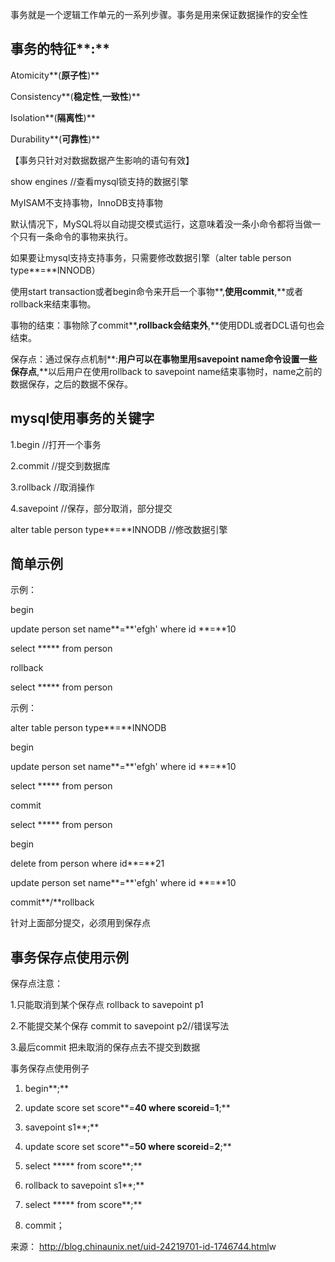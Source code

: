 事务就是一个逻辑工作单元的一系列步骤。事务是用来保证数据操作的安全性

## 事务的特征**:**

Atomicity**(**原子性**)**

Consistency**(**稳定性**,**一致性**)**

Isolation**(**隔离性**)**

Durability**(**可靠性**)**

【事务只针对对数据数据产生影响的语句有效】

 

show engines  //查看mysql锁支持的数据引擎

MyISAM不支持事物，InnoDB支持事物

默认情况下，MySQL将以自动提交模式运行，这意味着没一条小命令都将当做一个只有一条命令的事物来执行。

 

如果要让mysql支持支持事务，只需要修改数据引擎（alter table person type**=**INNODB）

使用start transaction或者begin命令来开启一个事物**,**使用commit**,**或者rollback来结束事物。

事物的结束：事物除了commit**,**rollback会结束外**,**使用DDL或者DCL语句也会结束。

保存点：通过保存点机制**:**用户可以在事物里用savepoint name命令设置一些保存点**,**以后用户在使用rollback to savepoint name结束事物时，name之前的数据保存，之后的数据不保存。

 

## mysql使用事务的关键字

1.begin  //打开一个事务

2.commit //提交到数据库

3.rollback //取消操作

4.savepoint //保存，部分取消，部分提交

 

alter table person type**=**INNODB      //修改数据引擎

## 简单示例

示例：

begin

update person set  name**=**'efgh' where id **=**10

select  *****  from person

rollback

select  *****  from person

 

示例：

alter table person type**=**INNODB

begin

update person set  name**=**'efgh' where id **=**10

select  *****  from person

commit

select  *****  from person

 

begin

delete from person where id**=**21

update person set  name**=**'efgh' where id **=**10

commit**/**rollback

针对上面部分提交，必须用到保存点

## 事务保存点使用示例

保存点注意：

1.只能取消到某个保存点  rollback  to savepoint p1

2.不能提交某个保存  commit to savepoint p2//错误写法

3.最后commit  把未取消的保存点去不提交到数据

 

事务保存点使用例子

1. begin**;**

2. update score set score**=**40 where scoreid**=**1**;**

3. savepoint s1**;**

4. update score set score**=**50 where scoreid**=**2**;**

5. select ***** from score**;**

6. rollback to savepoint s1**;**

7. select ***** from score**;**

8. commit；

来源： <http://blog.chinaunix.net/uid-24219701-id-1746744.html>w